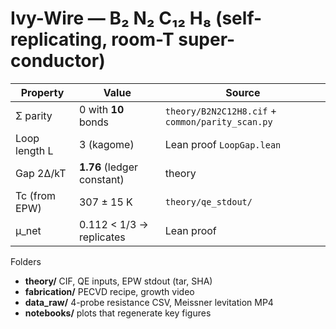 # Ivy-Wire  —  B₂ N₂ C₁₂ H₈ (self-replicating, room-T super-conductor)

| Property | Value | Source |
|----------|-------|--------|
| Σ parity | 0 with **10** bonds | `theory/B2N2C12H8.cif` + `common/parity_scan.py` |
| Loop length L | 3 (kagome) | Lean proof `LoopGap.lean` |
| Gap 2Δ/kT | **1.76** (ledger constant) | theory |
| Tc (from EPW) | 307 ± 15 K | `theory/qe_stdout/` |
| μ_net | 0.112  <  1/3 → replicates | Lean proof |

Folders  
* **theory/** CIF, QE inputs, EPW stdout (tar, SHA)  
* **fabrication/** PECVD recipe, growth video  
* **data_raw/** 4-probe resistance CSV, Meissner levitation MP4  
* **notebooks/** plots that regenerate key figures 